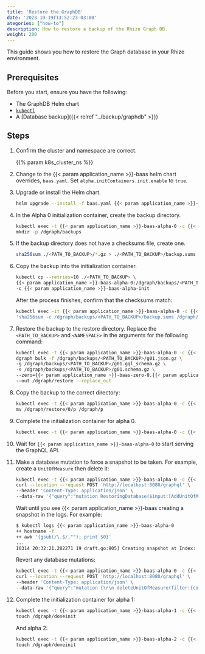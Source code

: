 ```yaml
---
title: 'Restore the GraphDB'
date: '2023-10-19T13:52:23-03:00'
ategories: ["how-to"]
description: How to restore a backup of the Rhize Graph DB.
weight: 200
---
```


This guide shows you how to restore the Graph database in your Rhize environment.

## Prerequisites

Before you start, ensure you have the following:

- The GraphDB Helm chart
- [`kubectl`](https://kubernetes.io/docs/tasks/tools/)
- A [Database backup]({{< relref "../backup/graphdb" >}})

## Steps

<!-- if procedure is very long, consider using h3s -->

1. Confirm the cluster and namespace are correct.

    {{% param k8s_cluster_ns %}}

1. Change to the {{< param application_name >}}-baas helm chart overrides, `baas.yaml`.
   Set `alpha.initContainers.init.enable` to `true`.

1. Upgrade or install the Helm chart.

    ```bash
    helm upgrade --install -f baas.yaml {{< param application_name >}}-baas {{< param application_name >}}/baas -n {{< param application_name >}}
    ```

1. In the Alpha 0 initialization container, create the backup directory.

    <!-- vale off -->

    ```bash
    kubectl exec -t {{< param application_name >}}-baas-alpha-0 -c {{< param application_name >}}-baas-alpha-init -- \
    mkdir -p /dgraph/backups
    ```
    <!-- vale on -->

1. If the backup directory does not have a checksums file, create one.

    ```bash
    sha256sum ./<PATH_TO_BACKUP>/*.gz > ./<PATH_TO_BACKUP>/backup.sums
    ```

1. Copy the backup into the initialization container.

    ```bash
    kubectl cp --retries=10 ./<PATH_TO_BACKUP> \
    {{< param application_name >}}-baas-alpha-0:/dgraph/backups/<PATH_TO_BACKUP> \
    -c {{< param application_name >}}-baas-alpha-init
    ```

    After the process finishes, confirm that the checksums match:

    ```bash
    kubectl exec -it {{< param application_name >}}-baas-alpha-0 -c {{< param application_name >}}-baas-alpha-init -- \
    'sha256sum -c /dgraph/backups/<PATH_TO_BACKUP>/backup.sums /dgraph/backups/<PATH_TO_BACKUP>/*.gz'
    ```

1. Restore the backup to the restore directory.
  Replace the `<PATH_TO_BACKUP>` and `<NAMESPACE>` in the arguments for the following command:


    ```bash
    kubectl exec -t {{< param application_name >}}-baas-alpha-0 -c {{< param application_name >}}-baas-alpha-init --  \
    dgraph bulk -f /dgraph/backups/<PATH_TO_BACKUP>/g01.json.gz \
    -g /dgraph/backups/<PATH_TO_BACKUP>/g01.gql_schema.gz \
    -s /dgraph/backups/<PATH_TO_BACKUP>/g01.schema.gz \
    --zero={{< param application_name >}}-baas-zero-0.{{< param application_name >}}-baas-zero-headless.<NAMESPACE>.svc.cluster.local:5080 \
    --out /dgraph/restore --replace_out
    ```
1. Copy the backup to the correct directory:

    <!-- vale off -->

    ```bash
    kubectl exec -t {{< param application_name >}}-baas-alpha-0 -c {{< param application_name >}}-baas-alpha-init -- \
    mv /dgraph/restore/0/p /dgraph/p
    ```
    <!-- vale on -->

1. Complete the initialization container for alpha 0.

    ```bash
    kubectl exec -t {{< param application_name >}}-baas-alpha-0 -c {{< param application_name >}}-baas-alpha-init -- touch /dgraph/doneinit
    ```

1. Wait for `{{< param application_name >}}-baas-alpha-0` to start serving the GraphQL API.

1. Make a database mutation to force a snapshot to be taken.
For example, create a `UnitOfMeasure` then delete it:

    ```bash
    kubectl exec -t {{< param application_name >}}-baas-alpha-0 -c {{< param application_name >}}-baas-alpha -- \
    curl --location --request POST 'http://localhost:8080/graphql' \
    --header 'Content-Type: application/json' \
    --data-raw '{"query":"mutation RestoringDatabase($input:[AddUnitOfMeasureInput!]!){\r\n addUnitOfMeasure(input:$input){\r\n unitOfMeasure{\r\n id\r\n dataType\r\n code\r\n }\r\n}\r\n}","variables":{"input":[{"code":"Restoring","isActive":true,"dataType":"BOOL"}]}}'
    ```
    Wait until you see {{< param application_name >}}-baas creating a snapshot in the logs. For example:

    ```bash
    $ kubectl logs {{< param application_name >}}-baas-alpha-0
    ++ hostname -f
    ++ awk '{gsub(/\.$/,""); print $0}'
    ...
    I0314 20:32:21.282271 19 draft.go:805] Creating snapshot at Index: 16, ReadTs: 9
    ```

    Revert any database mutations:

    ```bash
    kubectl exec -t {{< param application_name >}}-baas-alpha-0 -c {{< param application_name >}}-baas-alpha -- \
    curl --location --request POST 'http://localhost:8080/graphql' \
    --header 'Content-Type: application/json' \
    --data-raw '{"query":"mutation {\r\n deleteUnitOfMeasure(filter:{code:{eq:\"Restoring\"}}){\r\n unitOfMeasure{\r\n id\r\n }\r\n }\r\n}","variables":{"input":[{"code":"Restoring","isActive":true,"dataType":"BOOL"}]}}'
    ```

1. Complete the initialization container for alpha 1:

    ```bash
    kubectl exec -t {{< param application_name >}}-baas-alpha-1 -c {{< param application_name >}}-baas-alpha-init -- \
    touch /dgraph/doneinit
    ```

    And alpha 2:

    ```bash
    kubectl exec -t {{< param application_name >}}-baas-alpha-2 -c {{< param application_name >}}-baas-alpha-init -- \
    touch /dgraph/doneinit
    ```
